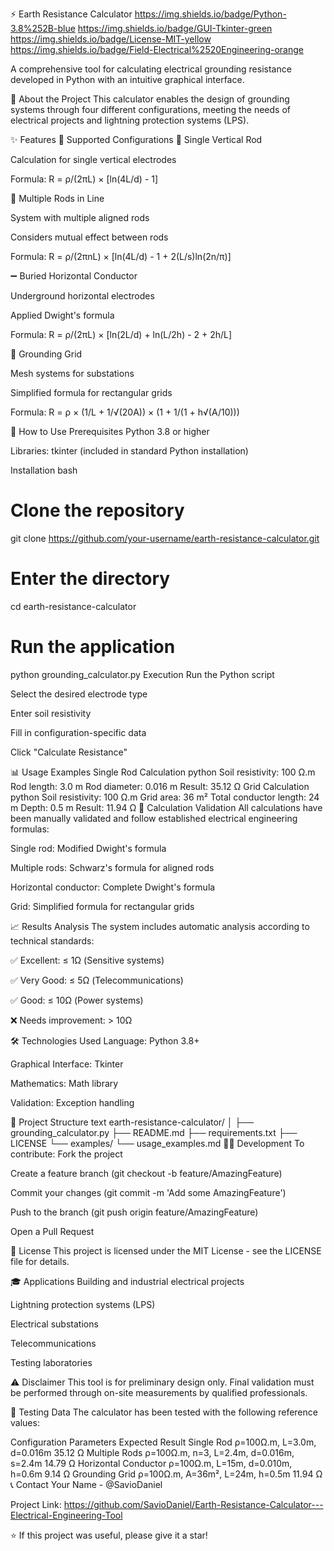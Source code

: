 ⚡ Earth Resistance Calculator
https://img.shields.io/badge/Python-3.8%252B-blue
https://img.shields.io/badge/GUI-Tkinter-green
https://img.shields.io/badge/License-MIT-yellow
https://img.shields.io/badge/Field-Electrical%2520Engineering-orange

A comprehensive tool for calculating electrical grounding resistance developed in Python with an intuitive graphical interface.

🎯 About the Project
This calculator enables the design of grounding systems through four different configurations, meeting the needs of electrical projects and lightning protection systems (LPS).

✨ Features
🔧 Supported Configurations
📍 Single Vertical Rod

Calculation for single vertical electrodes

Formula: R = ρ/(2πL) × [ln(4L/d) - 1]

📏 Multiple Rods in Line

System with multiple aligned rods

Considers mutual effect between rods

Formula: R = ρ/(2πnL) × [ln(4L/d) - 1 + 2(L/s)ln(2n/π)]

➖ Buried Horizontal Conductor

Underground horizontal electrodes

Applied Dwight's formula

Formula: R = ρ/(2πL) × [ln(2L/d) + ln(L/2h) - 2 + 2h/L]

🔲 Grounding Grid

Mesh systems for substations

Simplified formula for rectangular grids

Formula: R = ρ × (1/L + 1/√(20A)) × (1 + 1/(1 + h√(A/10)))

🚀 How to Use
Prerequisites
Python 3.8 or higher

Libraries: tkinter (included in standard Python installation)

Installation
bash
# Clone the repository
git clone https://github.com/your-username/earth-resistance-calculator.git

# Enter the directory
cd earth-resistance-calculator

# Run the application
python grounding_calculator.py
Execution
Run the Python script

Select the desired electrode type

Enter soil resistivity

Fill in configuration-specific data

Click "Calculate Resistance"

📊 Usage Examples
Single Rod Calculation
python
Soil resistivity: 100 Ω.m
Rod length: 3.0 m
Rod diameter: 0.016 m
Result: 35.12 Ω
Grid Calculation
python
Soil resistivity: 100 Ω.m
Grid area: 36 m²
Total conductor length: 24 m
Depth: 0.5 m
Result: 11.94 Ω
🧪 Calculation Validation
All calculations have been manually validated and follow established electrical engineering formulas:

Single rod: Modified Dwight's formula

Multiple rods: Schwarz's formula for aligned rods

Horizontal conductor: Complete Dwight's formula

Grid: Simplified formula for rectangular grids

📈 Results Analysis
The system includes automatic analysis according to technical standards:

✅ Excellent: ≤ 1Ω (Sensitive systems)

✅ Very Good: ≤ 5Ω (Telecommunications)

✅ Good: ≤ 10Ω (Power systems)

❌ Needs improvement: > 10Ω

🛠️ Technologies Used
Language: Python 3.8+

Graphical Interface: Tkinter

Mathematics: Math library

Validation: Exception handling

📁 Project Structure
text
earth-resistance-calculator/
│
├── grounding_calculator.py
├── README.md
├── requirements.txt
├── LICENSE
└── examples/
    └── usage_examples.md
👨‍💻 Development
To contribute:
Fork the project

Create a feature branch (git checkout -b feature/AmazingFeature)

Commit your changes (git commit -m 'Add some AmazingFeature')

Push to the branch (git push origin feature/AmazingFeature)

Open a Pull Request

📄 License
This project is licensed under the MIT License - see the LICENSE file for details.

🎓 Applications
Building and industrial electrical projects

Lightning protection systems (LPS)

Electrical substations

Telecommunications

Testing laboratories

⚠️ Disclaimer
This tool is for preliminary design only. Final validation must be performed through on-site measurements by qualified professionals.

🔬 Testing Data
The calculator has been tested with the following reference values:

Configuration	Parameters	Expected Result
Single Rod	ρ=100Ω.m, L=3.0m, d=0.016m	35.12 Ω
Multiple Rods	ρ=100Ω.m, n=3, L=2.4m, d=0.016m, s=2.4m	14.79 Ω
Horizontal Conductor	ρ=100Ω.m, L=15m, d=0.010m, h=0.6m	9.14 Ω
Grounding Grid	ρ=100Ω.m, A=36m², L=24m, h=0.5m	11.94 Ω
📞 Contact
Your Name - @SavioDaniel

Project Link: https://github.com/SavioDaniel/Earth-Resistance-Calculator---Electrical-Engineering-Tool

⭐️ If this project was useful, please give it a star!
